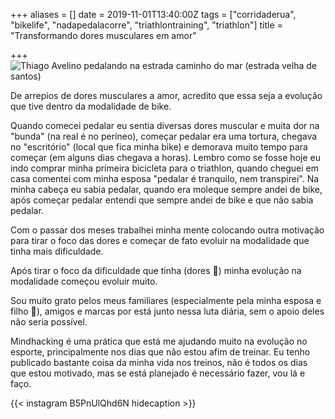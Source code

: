 +++
aliases = []
date = 2019-11-01T13:40:00Z
tags = ["corridaderua", "bikelife", "nadapedalacorre", "triathlontraining", "triathlon"]
title = "Transformando dores musculares em amor"

+++
![Thiago Avelino pedalando na estrada caminho do mar (estrada velha de santos)](/blog/_MG_1754-2019-11-24.JPG "Thiago Avelino pedalando na estrada caminho do mar (estrada velha de santos)")

De arrepios de dores musculares a amor, acredito que essa seja a evolução que tive dentro da modalidade de bike.

Quando comecei pedalar eu sentia diversas dores muscular e muita dor na "bunda" (na real é no períneo), começar pedalar era uma tortura, chegava no "escritório" (local que fica minha bike) e demorava muito tempo para começar (em alguns dias chegava a horas). Lembro como se fosse hoje eu indo comprar minha primeira bicicleta para o triathlon, quando cheguei em casa comentei com minha esposa "pedalar é tranquilo, nem transpirei". Na minha cabeça eu sabia pedalar, quando era moleque sempre andei de bike, após começar pedalar entendi que sempre andei de bike e que não sabia pedalar.

Com o passar dos meses trabalhei minha mente colocando outra motivação para tirar o foco das dores e começar de fato evoluir na modalidade que tinha mais dificuldade.

Após tirar o foco da dificuldade que tinha (dores 😬) minha evolução na modalidade começou evoluir muito.

Sou muito grato pelos meus familiares (especialmente pela minha esposa e filho 🖤), amigos e marcas por está junto nessa luta diária, sem o apoio deles não seria possível.

Mindhacking é uma prática que está me ajudando muito na evolução no esporte, principalmente nos dias que não estou afim de treinar. Eu tenho publicado bastante coisa da minha vida nos treinos, não é todos os dias que estou motivado, mas se está planejado é necessário fazer, vou lá e faço.

{{< instagram B5PnUlQhd6N hidecaption >}}